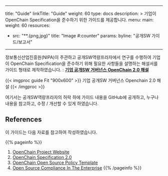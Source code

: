 
---
title: "Guide"
linkTitle: "Guide"
weight: 60
type: docs
description: >
  기업이 OpenChain Specification을 준수하기 위한 가이드를 제공합니다.
menu:
  main:
    weight: 60
resources:
- src: "**.{png,jpg}"
  title: "Image #:counter"
  params:
    byline: "공개SW 가이드/보고서"
---

정보통신산업진흥원(NIPA)이 주관하고 공개SW역량프라자에서 연구를 수행하여 기업이 OpenChain Specification을 준수하기 위해 필요한 사항들을 설명하는 해설서를 가이드 형태로 제작하였습니다. : [**기업 공개SW 거버넌스 OpenChain 2.0 해설**](https://www.oss.kr/oss_guide/show/7050bff0-d06b-43f0-99a6-9975afcd486f)

{{< imgproc guide Fit "900x600" >}}
기업 공개SW 거버넌스 Openchain 2.0 해설
{{< /imgproc >}}

여기서는 공개SW역량프라자의 허락 하에 가이드 내용을 GitHub에 공개하고, 누구나 내용을 참고하고, 수정 / 개선할 수 있게 하였습니다.

## References

이 가이드는 다음 자료를 참고하여 작성하였습니다. 

{{% pageinfo %}}
1. [OpenChain Project Website](https://www.openchainproject.org/)
2. [OpenChain Specification 2.0](https://wiki.linuxfoundation.org/_media/openchain/openchainspec-2.0.pdf)
3. [OpenChain Open Source Policy Template](https://www.openchainproject.org/news/2019/01/17/openchain-open-source-policy-template-now-available)
4. [Open Source Compliance In The Enterprise](https://www.linuxfoundation.org/compliance-and-security/2018/12/open-source-compliance-in-the-enterprise/)
{{% /pageinfo %}}